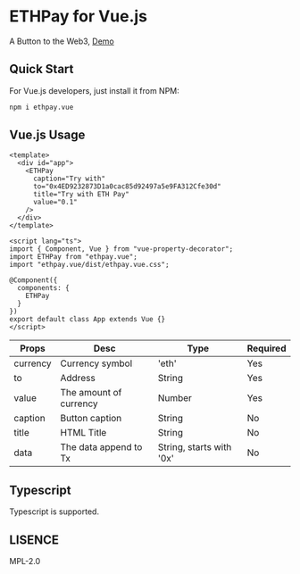 # ETHPay for Vue.js

A Button to the Web3, [Demo](https://ethpay.now.sh/demo1)

## Quick Start

For Vue.js developers, just install it from NPM:

```bash
npm i ethpay.vue
```

## Vue.js Usage

```vue
<template>
  <div id="app">
    <ETHPay
      caption="Try with"
      to="0x4ED9232873D1a0cac85d92497a5e9FA312Cfe30d"
      title="Try with ETH Pay"
      value="0.1"
    />
  </div>
</template>

<script lang="ts">
import { Component, Vue } from "vue-property-decorator";
import ETHPay from "ethpay.vue";
import "ethpay.vue/dist/ethpay.vue.css";

@Component({
  components: {
    ETHPay
  }
})
export default class App extends Vue {}
</script>
```

| Props | Desc | Type | Required |
|---|---|---|---|
| currency | Currency symbol | 'eth' | Yes |
| to | Address | String | Yes |
| value | The amount of currency | Number | Yes |
| caption | Button caption | String | No |
| title | HTML Title | String | No |
| data | The data append to Tx | String, starts with '0x' | No |

## Typescript

Typescript is supported.

## LISENCE

MPL-2.0
